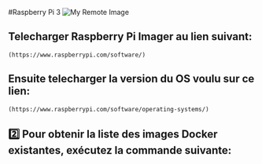 #Raspberry Pi 3 
![My Remote Image](https://www.google.com/url?sa=i&url=https%3A%2F%2Fwww.kubii.fr%2Fcartes-raspberry-pi%2F1628-raspberry-pi-3-modele-b-1-gb-kubii-5060214370264.html&psig=AOvVaw3HJj7ezWlkClzVDmlevqeP&ust=1668541565337000&source=images&cd=vfe&ved=0CBAQjRxqFwoTCPD--e-3rvsCFQAAAAAdAAAAABAH)

## Telecharger Raspberry Pi Imager au lien suivant:
```
(https://www.raspberrypi.com/software/)
```

## Ensuite telecharger la version du OS voulu sur ce lien:

```
(https://www.raspberrypi.com/software/operating-systems/)
```
## :two: Pour obtenir la liste des images Docker existantes, exécutez la commande suivante:

